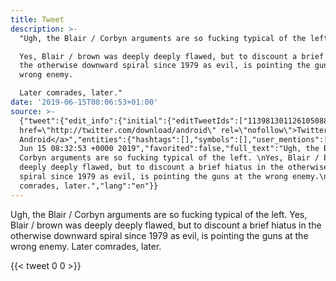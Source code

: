 ```yaml
---
title: Tweet
description: >-
  "Ugh, the Blair / Corbyn arguments are so fucking typical of the left. 

  Yes, Blair / brown was deeply deeply flawed, but to discount a brief hiatus in
  the otherwise downward spiral since 1979 as evil, is pointing the guns at the
  wrong enemy.

  Later comrades, later."
date: '2019-06-15T08:06:53+01:00'
source: >-
  {"tweet":{"edit_info":{"initial":{"editTweetIds":["1139813011261050880"],"editableUntil":"2019-06-15T09:32:53.243Z","editsRemaining":"5","isEditEligible":true}},"retweeted":false,"source":"<a
  href=\"http://twitter.com/download/android\" rel=\"nofollow\">Twitter for
  Android</a>","entities":{"hashtags":[],"symbols":[],"user_mentions":[],"urls":[]},"display_text_range":["0","263"],"favorite_count":"0","id_str":"1139813011261050880","truncated":false,"retweet_count":"0","id":"1139813011261050880","created_at":"Sat
  Jun 15 08:32:53 +0000 2019","favorited":false,"full_text":"Ugh, the Blair /
  Corbyn arguments are so fucking typical of the left. \nYes, Blair / brown was
  deeply deeply flawed, but to discount a brief hiatus in the otherwise downward
  spiral since 1979 as evil, is pointing the guns at the wrong enemy.\nLater
  comrades, later.","lang":"en"}}
---
```

Ugh, the Blair / Corbyn arguments are so fucking typical of the left. 
Yes, Blair / brown was deeply deeply flawed, but to discount a brief hiatus in the otherwise downward spiral since 1979 as evil, is pointing the guns at the wrong enemy.
Later comrades, later.
    
{{< tweet 0 0 >}}
    
